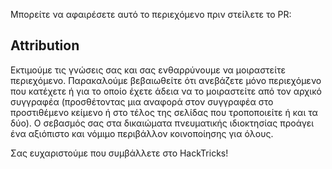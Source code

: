 Μπορείτε να αφαιρέσετε αυτό το περιεχόμενο πριν στείλετε το PR:

## Attribution
Εκτιμούμε τις γνώσεις σας και σας ενθαρρύνουμε να μοιραστείτε περιεχόμενο. Παρακαλούμε βεβαιωθείτε ότι ανεβάζετε μόνο περιεχόμενο που κατέχετε ή για το οποίο έχετε άδεια να το μοιραστείτε από τον αρχικό συγγραφέα (προσθέτοντας μια αναφορά στον συγγραφέα στο προστιθέμενο κείμενο ή στο τέλος της σελίδας που τροποποιείτε ή και τα δύο). Ο σεβασμός σας στα δικαιώματα πνευματικής ιδιοκτησίας προάγει ένα αξιόπιστο και νόμιμο περιβάλλον κοινοποίησης για όλους.

Σας ευχαριστούμε που συμβάλλετε στο HackTricks!
